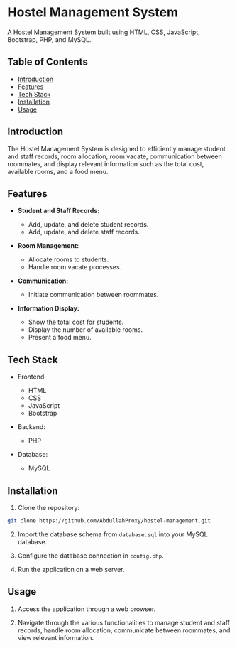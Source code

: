 # Hostel Management System

A Hostel Management System built using HTML, CSS, JavaScript, Bootstrap, PHP, and MySQL.

## Table of Contents

- [Introduction](#introduction)
- [Features](#features)
- [Tech Stack](#tech-stack)
- [Installation](#installation)
- [Usage](#usage)

## Introduction

The Hostel Management System is designed to efficiently manage student and staff records, room allocation, room vacate, communication between roommates, and display relevant information such as the total cost, available rooms, and a food menu.

## Features

- **Student and Staff Records:**
  - Add, update, and delete student records.
  - Add, update, and delete staff records.

- **Room Management:**
  - Allocate rooms to students.
  - Handle room vacate processes.

- **Communication:**
  - Initiate communication between roommates.

- **Information Display:**
  - Show the total cost for students.
  - Display the number of available rooms.
  - Present a food menu.

## Tech Stack

- Frontend:
  - HTML
  - CSS
  - JavaScript
  - Bootstrap

- Backend:
  - PHP

- Database:
  - MySQL

## Installation

1. Clone the repository:

```bash
git clone https://github.com/AbdullahProxy/hostel-management.git
```

2. Import the database schema from `database.sql` into your MySQL database.

3. Configure the database connection in `config.php`.

4. Run the application on a web server.

## Usage

1. Access the application through a web browser.

2. Navigate through the various functionalities to manage student and staff records, handle room allocation, communicate between roommates, and view relevant information.
